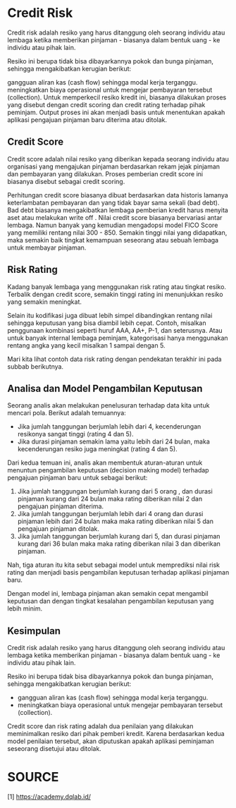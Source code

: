 # Credit Risk
Credit risk adalah resiko yang harus ditanggung oleh seorang individu atau lembaga ketika memberikan pinjaman - biasanya dalam bentuk uang - ke individu atau pihak lain.

Resiko ini berupa tidak bisa dibayarkannya pokok dan bunga pinjaman, sehingga mengakibatkan kerugian berikut:

gangguan aliran kas (cash flow) sehingga modal kerja terganggu.
meningkatkan biaya operasional untuk mengejar pembayaran tersebut (collection).
Untuk memperkecil resiko kredit ini, biasanya dilakukan proses yang disebut dengan credit scoring dan credit rating terhadap pihak peminjam. Output proses ini akan menjadi basis untuk menentukan apakah aplikasi pengajuan pinjaman baru diterima atau ditolak.

## Credit Score
Credit score adalah nilai resiko yang diberikan kepada seorang individu atau organisasi yang mengajukan pinjaman berdasarkan rekam jejak pinjaman dan pembayaran yang dilakukan. Proses pemberian credit score ini biasanya disebut sebagai credit scoring.

Perhitungan credit score biasanya dibuat berdasarkan data historis lamanya keterlambatan pembayaran dan yang tidak bayar sama sekali (bad debt). Bad debt biasanya mengakibatkan lembaga pemberian kredit harus menyita aset atau melakukan write off .
Nilai credit score biasanya bervariasi antar lembaga. Namun banyak yang kemudian mengadopsi model FICO Score yang memiliki rentang nilai 300 - 850. Semakin tinggi nilai yang didapatkan, maka semakin baik tingkat kemampuan seseorang atau sebuah lembaga untuk membayar pinjaman.

## Risk Rating
Kadang banyak lembaga yang menggunakan risk rating atau tingkat resiko. Terbalik dengan credit score, semakin tinggi rating ini menunjukkan resiko yang semakin meningkat.

Selain itu kodifikasi juga dibuat lebih simpel  dibandingkan rentang nilai sehingga keputusan yang bisa diambil lebih cepat. Contoh, misalkan penggunaan kombinasi seperti huruf AAA,  AA+, P-1, dan seterusnya. Atau  untuk banyak internal lembaga peminjam, kategorisasi hanya menggunakan rentang angka yang kecil misalkan 1 sampai dengan 5.

Mari kita lihat contoh data risk rating dengan pendekatan terakhir ini pada subbab berikutnya.

## Analisa dan Model Pengambilan Keputusan
Seorang analis akan melakukan penelusuran terhadap data kita untuk mencari pola. Berikut adalah temuannya: 
- Jika jumlah tanggungan berjumlah lebih dari 4, kecenderungan resikonya sangat tinggi (rating 4 dan 5).
- Jika durasi pinjaman semakin lama yaitu lebih dari 24 bulan, maka kecenderungan resiko juga meningkat (rating 4 dan 5).

Dari kedua temuan ini, analis akan membentuk aturan-aturan untuk menuntun pengambilan keputusan (decision making model) terhadap pengajuan pinjaman baru untuk sebagai berikut:

1. Jika jumlah tanggungan berjumlah kurang dari 5 orang , dan durasi pinjaman kurang dari 24 bulan maka rating diberikan nilai 2 dan pengajuan pinjaman diterima. 
2. Jika jumlah tanggungan berjumlah lebih dari 4 orang dan durasi pinjaman lebih dari 24 bulan maka maka rating diberikan nilai 5 dan pengajuan pinjaman ditolak.
3. Jika jumlah tanggungan berjumlah kurang dari 5, dan durasi pinjaman kurang dari 36 bulan maka maka rating diberikan nilai 3 dan diberikan pinjaman. 

Nah, tiga aturan itu kita sebut sebagai model untuk memprediksi nilai risk rating dan menjadi basis pengambilan keputusan terhadap aplikasi pinjaman baru.

Dengan model ini, lembaga pinjaman akan semakin cepat mengambil keputusan dan dengan tingkat kesalahan pengambilan keputusan yang lebih minim.

## Kesimpulan
Credit risk adalah resiko yang harus ditanggung oleh seorang individu atau lembaga ketika memberikan pinjaman - biasanya dalam bentuk uang - ke individu atau pihak lain.

Resiko ini berupa tidak bisa dibayarkannya pokok dan bunga pinjaman, sehingga mengakibatkan kerugian berikut:
- gangguan aliran kas (cash flow) sehingga modal kerja terganggu.
- meningkatkan biaya operasional untuk mengejar pembayaran tersebut (collection).

Credit score dan risk rating adalah dua penilaian yang dilakukan meminimalkan resiko dari pihak pemberi kredit. Karena berdasarkan kedua model penilaian tersebut, akan diputuskan apakah aplikasi peminjaman seseorang disetujui atau ditolak.

# SOURCE
[1] https://academy.dqlab.id/